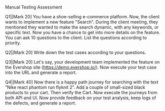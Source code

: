 Manual Testing Assessment

Q1|[Mark 20] You have a shoe-selling e-commerce platform. Now, the client wants to implement a new feature "Search". During the client meeting, they mentioned they wanted to make the search dynamic, with any keywords, or specific text. Now you have a chance to get into more details on the feature. You can ask 10 questions to the client. List the questions according to priority.

Q2|[Mark 20] Write down the test cases according to your questions.

Q3|[Mark 20] Let's say, your development team implemented the feature on the  Evershop site (https://demo.evershop.io/). Now execute your test case into the URL and generate a report.

Q4|[Mark 40] Now there is a happy path journey for searching with the text “Nike react phantom run flyknit 2”. Add a couple of small-sized black products to your cart. Then verify the Cart. Now execute the journeys from both API and UI. Now provide feedback on your test analysis, keep logs of the defects, and generate a report.
